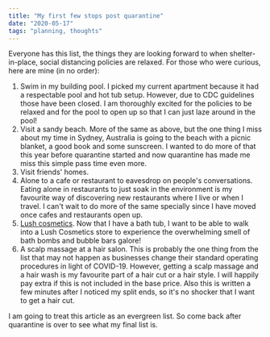 ```yaml
---
title: "My first few stops post quarantine"
date: "2020-05-17"
tags: "planning, thoughts"
---
```


Everyone has this list, the things they are looking forward to when shelter-in-place, social distancing policies are relaxed. For those who were curious, here are mine (in no order):
1. Swim in my building pool. I picked my current apartment because it had a respectable pool and hot tub setup. However, due to CDC guidelines those have been closed. I am thoroughly excited for the policies to be relaxed and for the pool to open up so that I can just laze around in the pool!
1. Visit a sandy beach. More of the same as above, but the one thing I miss about my time in Sydney, Australia is going to the beach with a picnic blanket, a good book and some sunscreen. I wanted to do more of that this year before quarantine started and now quarantine has made me miss this simple pass time even more. 
1. Visit friends' homes. 
1. Alone to a cafe or restaurant to eavesdrop on people's conversations. Eating alone in restaurants to just soak in the environment is my favourite way of discovering new restaurants where I live or when I travel. I can't wait to do more of the same specially since I have moved once cafes and restaurants open up.
1. [Lush cosmetics](https://www.lushusa.com/). Now that I have a bath tub, I want to be able to walk into a Lush Cosmetics store to experience the overwhelming smell of bath bombs and bubble bars galore!  
1. A scalp massage at a hair salon. This is probably the one thing from the list that may not happen as businesses change their standard operating procedures in light of COVID-19. However, getting a scalp massage and a hair wash is my favourite part of a hair cut or a hair style. I will happily pay extra if this is not included in the base price. Also this is written a few minutes after I noticed my split ends, so it's no shocker that I want to get a hair cut. 

I am going to treat this article as an evergreen list. So come back after quarantine is over to see what my final list is.